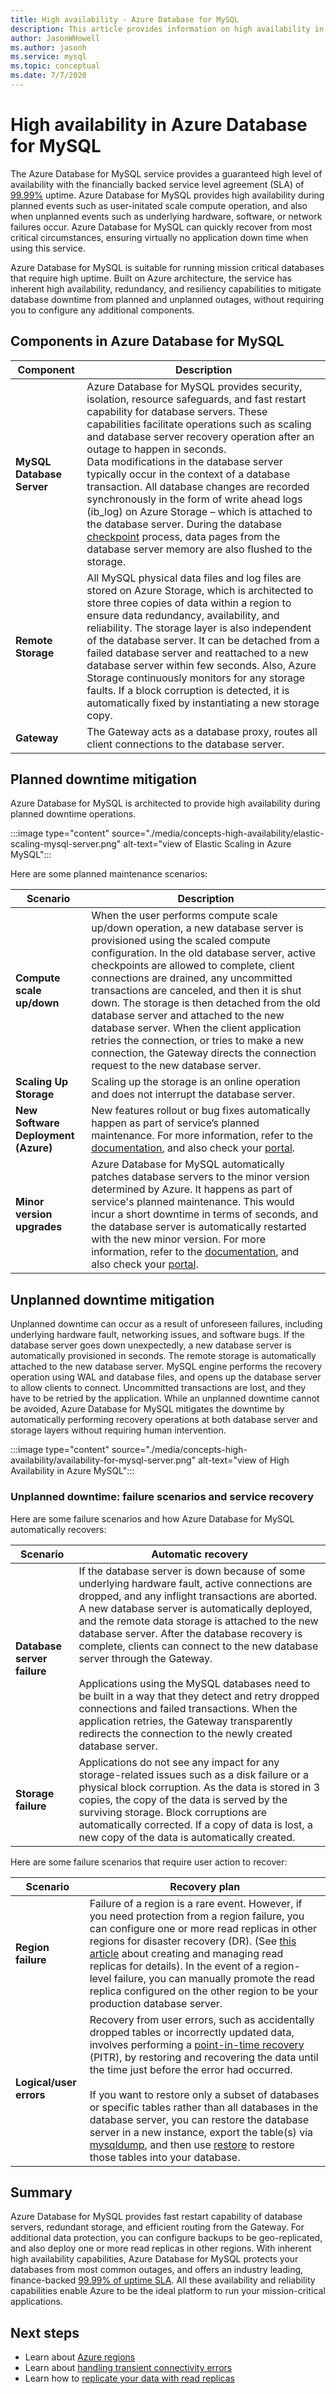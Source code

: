```yaml
---
title: High availability - Azure Database for MySQL
description: This article provides information on high availability in Azure Database for MySQL
author: JasonWHowell
ms.author: jasonh
ms.service: mysql
ms.topic: conceptual
ms.date: 7/7/2020
---
```


# High availability in Azure Database for MySQL
The Azure Database for MySQL service provides a guaranteed high level of availability with the financially backed service level agreement (SLA) of [99.99%](https://azure.microsoft.com/support/legal/sla/mysql) uptime. Azure Database for MySQL provides high availability during planned events such as user-initated scale compute operation, and also when unplanned events such as underlying hardware, software, or network failures occur. Azure Database for MySQL can quickly recover from most critical circumstances, ensuring virtually no application down time when using this service.

Azure Database for MySQL is suitable for running mission critical databases that require high uptime. Built on Azure architecture, the service has inherent high availability, redundancy, and resiliency capabilities to mitigate database downtime from planned and unplanned outages, without requiring you to configure any additional components. 

## Components in Azure Database for MySQL

| **Component** | **Description**|
| ------------ | ----------- |
| <b>MySQL Database Server | Azure Database for MySQL provides security, isolation, resource safeguards, and fast restart capability for database servers. These capabilities facilitate operations such as scaling and database server recovery operation after an outage to happen in seconds. <br/> Data modifications in the database server typically occur in the context of a database transaction. All database changes are recorded synchronously in the form of write ahead logs (ib_log) on Azure Storage – which is attached to the database server. During the database [checkpoint](https://dev.mysql.com/doc/refman/5.7/en/innodb-checkpoints.html) process, data pages from the database server memory are also flushed to the storage. |
| <b>Remote Storage | All MySQL physical data files and log files are stored on Azure Storage, which is architected to store three copies of data within a region to ensure data redundancy, availability, and reliability. The storage layer is also independent of the database server. It can be detached from a failed database server and reattached to a new database server within few seconds. Also, Azure Storage continuously monitors for any storage faults. If a block corruption is detected, it is automatically fixed by instantiating a new storage copy. |
| <b>Gateway | The Gateway acts as a database proxy, routes all client connections to the database server. |

## Planned downtime mitigation
Azure Database for MySQL is architected to provide high availability during planned downtime operations. 

:::image type="content" source="./media/concepts-high-availability/elastic-scaling-mysql-server.png" alt-text="view of Elastic Scaling in Azure MySQL":::

Here are some planned maintenance scenarios:

| **Scenario** | **Description**|
| ------------ | ----------- |
| <b>Compute scale up/down | When the user performs compute scale up/down operation, a new database server is provisioned using the scaled compute configuration. In the old database server, active checkpoints are allowed to complete, client connections are drained, any uncommitted transactions are canceled, and then it is shut down. The storage is then detached from the old database server and attached to the new database server. When the client application retries the connection, or tries to make a new connection, the Gateway directs the connection request to the new database server.|
| <b>Scaling Up Storage | Scaling up the storage is an online operation and does not interrupt the database server.|
| <b>New Software Deployment (Azure) | New features rollout or bug fixes automatically happen as part of service’s planned maintenance. For more information, refer to the [documentation](concepts-monitoring.md#planned-maintenance-notification), and also check your [portal](https://aka.ms/servicehealthpm).|
| <b>Minor version upgrades | Azure Database for MySQL automatically patches database servers to the minor version determined by Azure. It happens as part of service's planned maintenance. This would incur a short downtime in terms of seconds, and the database server is automatically restarted with the new minor version. For more information, refer to the [documentation](concepts-monitoring.md#planned-maintenance-notification), and also check your [portal](https://aka.ms/servicehealthpm).|


##  Unplanned downtime mitigation

Unplanned downtime can occur as a result of unforeseen failures, including underlying hardware fault, networking issues, and software bugs. If the database server goes down unexpectedly, a new database server is automatically provisioned in seconds. The remote storage is automatically attached to the new database server. MySQL engine performs the recovery operation using WAL and database files, and opens up the database server to allow clients to connect. Uncommitted transactions are lost, and they have to be retried by the application. While an unplanned downtime cannot be avoided, Azure Database for MySQL mitigates the downtime by automatically performing recovery operations at both database server and storage layers without requiring human intervention. 


:::image type="content" source="./media/concepts-high-availability/availability-for-mysql-server.png" alt-text="view of High Availability in Azure MySQL":::

### Unplanned downtime: failure scenarios and service recovery
Here are some failure scenarios and how Azure Database for MySQL automatically recovers:

| **Scenario** | **Automatic recovery** |
| ---------- | ---------- |
| <B>Database server failure | If the database server is down because of some underlying hardware fault, active connections are dropped, and any inflight transactions are aborted. A new database server is automatically deployed, and the remote data storage is attached to the new database server. After the database recovery is complete, clients can connect to the new database server through the Gateway. <br /> <br /> Applications using the MySQL databases need to be built in a way that they detect and retry dropped connections and failed transactions.  When the application retries, the Gateway transparently redirects the connection to the newly created database server. |
| <B>Storage failure | Applications do not see any impact for any storage-related issues such as a disk failure or a physical block corruption. As the data is stored in 3 copies, the copy of the data is  served by the surviving storage. Block corruptions are automatically corrected. If a copy of data is lost, a new copy of the data is automatically created. |

Here are some failure scenarios that require user action to recover:

| **Scenario** | **Recovery plan** |
| ---------- | ---------- |
| <b> Region failure | Failure of a region is a rare event. However, if you need protection from a region failure, you can configure one or more read replicas in other regions for disaster recovery (DR). (See [this article](howto-read-replicas-portal.md) about creating and managing read replicas for details). In the event of a region-level failure, you can manually promote the read replica configured on the other region to be your production database server. |
| <b> Logical/user errors | Recovery from user errors, such as accidentally dropped tables or incorrectly updated data, involves performing a [point-in-time recovery](concepts-backup.md) (PITR), by restoring and recovering the data until the time just before the error had occurred.<br> <br>  If you want to restore only a subset of databases or specific tables rather than all databases in the database server, you can restore the database server in a new instance, export the table(s) via [mysqldump](concepts-migrate-dump-restore.md), and then use [restore](concepts-migrate-dump-restore.md#restore-your-mysql-database-using-command-line-or-mysql-workbench) to restore those tables into your database. |



## Summary

Azure Database for MySQL provides fast restart capability of database servers,  redundant storage, and efficient routing from the Gateway. For additional data protection, you can configure backups to be geo-replicated, and also deploy one or more read replicas in other regions. With inherent high availability capabilities, Azure Database for MySQL protects your databases from most common outages, and offers an industry leading, finance-backed [99.99% of uptime SLA](https://azure.microsoft.com/support/legal/sla/mysql). All these availability and reliability capabilities enable Azure to be the ideal platform to run your mission-critical applications.

## Next steps
- Learn about [Azure regions](../availability-zones/az-overview.md)
- Learn about [handling transient connectivity errors](concepts-connectivity.md)
- Learn how to [replicate your data with read replicas](howto-read-replicas-portal.md)
